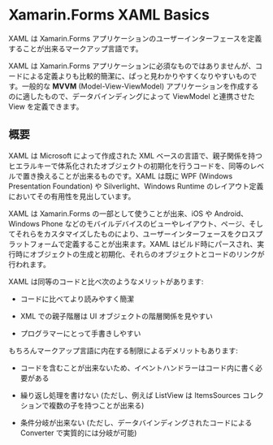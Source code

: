 # Xamarin.Forms XAML Basics

XAML は Xamarin.Forms アプリケーションのユーザーインターフェースを定義することが出来るマークアップ言語です。

XAML は Xamarin.Forms アプリケーションに必須なものではありませんが、コードによる定義よりも比較的簡潔に、ぱっと見わかりやすくなりやすいものです。一般的な **MVVM** (Model-View-ViewModel) アプリケーションを作成するのに適したもので、データバインディングによって ViewModel と連携させた View を定義できます。

## 概要

XAML は Microsoft によって作成された XML ベースの言語で、親子関係を持つヒエラルキーで体系化されたオブジェクトの初期化を行うコードを、同等のレベルで置き換えることが出来るものです。XAML は既に WPF (Windows Presentation Foundation) や Silverlight、Windows Runtime のレイアウト定義においてその有用性を見出しています。

XAML は Xamarin.Forms の一部として使うことが出来、iOS や Android、Windows Phone などのモバイルデバイスのビューやレイアウト、ページ、そしてそれらをカスタマイズしたものにより、ユーザーインターフェースをクロスプラットフォームで定義することが出来ます。XAML はビルド時にパースされ、実行時にオブジェクトの生成と初期化、それらのオブジェクトとコードのリンクが行われます。

XAML は同等のコードと比べ次のようなメリットがあります:

* コードに比べてより読みやすく簡潔

* XML での親子階層は UI オブジェクトの階層関係を見やすい

* プログラマーにとって手書きしやすい

もちろんマークアップ言語に内在する制限によるデメリットもあります:

* コードを含むことが出来ないため、イベントハンドラーはコード内に書く必要がある

* 繰り返し処理を書けない (ただし、例えば ListView は ItemsSources コレクションで複数の子を持つことが出来る)

* 条件分岐が出来ない (ただし、データバインディングされたコードによる Converter で実質的には分岐が可能)